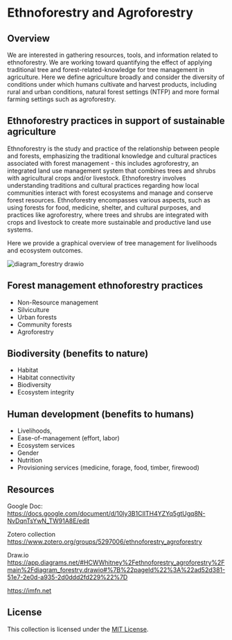# Ethnoforestry and Agroforestry

## Overview

We are interested in gathering resources, tools, and information related to ethnoforestry. We are working toward quantifying the effect of applying traditional tree and forest-related-knowledge for tree management in agriculture. Here we define agriculture broadly and consider the diversity of conditions under which humans cultivate and harvest products, including rural and urban conditions, natural forest settings (NTFP) and more formal farming settings such as agroforestry.

## Ethnoforestry practices in support of sustainable agriculture

Ethnoforestry is the study and practice of the relationship between people and forests, emphasizing the traditional knowledge and cultural practices associated with forest management  - this includes agroforestry, an integrated land use management system that combines trees and shrubs with agricultural crops and/or livestock. Ethnoforestry involves understanding traditions and cultural practices regarding how local communities interact with forest ecosystems and manage and conserve forest resources. Ethnoforestry encompasses various aspects, such as using forests for food, medicine, shelter, and cultural purposes, and practices like agroforestry, where trees and shrubs are integrated with crops and livestock to create more sustainable and productive land use systems.

Here we provide a graphical overview of tree management for livelihoods and ecosystem outcomes.

![diagram_forestry drawio](https://github.com/CWWhitney/ethnoforestry_agroforestry/assets/19190662/29b657b0-4d75-4560-a069-cb00f34423d2)

## Forest management ethnoforestry practices 

- Non-Resource management
- Silviculture
- Urban forests
- Community forests
- Agroforestry

## Biodiversity (benefits to nature)

- Habitat
- Habitat connectivity
- Biodiversity
- Ecosystem integrity

## Human development (benefits to humans)

- Livelihoods,
- Ease-of-management (effort, labor)
- Ecosystem services
- Gender
- Nutrition
- Provisioning services (medicine, forage, food, timber, firewood)

## Resources

Google Doc: https://docs.google.com/document/d/10ly3B1CIlTH4YZYq5gtUgq8N-NvDqnTsYwN_TW91A8E/edit

Zotero collection https://www.zotero.org/groups/5297006/ethnoforestry_agroforestry

Draw.io https://app.diagrams.net/#HCWWhitney%2Fethnoforestry_agroforestry%2Fmain%2Fdiagram_forestry.drawio#%7B%22pageId%22%3A%22ad52d381-51e7-2e0d-a935-2d0ddd2fd229%22%7D

https://imfn.net

## License

This collection is licensed under the [MIT License](LICENSE).


